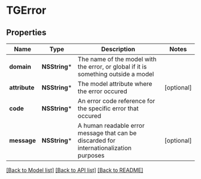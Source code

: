 # TGError

## Properties
Name | Type | Description | Notes
------------ | ------------- | ------------- | -------------
**domain** | **NSString*** | The name of the model with the error, or global if it is something outside a model | 
**attribute** | **NSString*** | The model attribute where the error occured | [optional] 
**code** | **NSString*** | An error code reference for the specific error that occured | 
**message** | **NSString*** | A human readable error message that can be discarded for internationalization purposes | [optional] 

[[Back to Model list]](../README.md#documentation-for-models) [[Back to API list]](../README.md#documentation-for-api-endpoints) [[Back to README]](../README.md)


